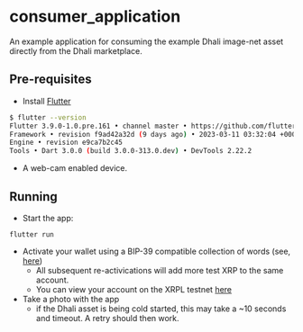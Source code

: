 # consumer_application

An example application for consuming the example Dhali image-net asset directly from the Dhali marketplace.

## Pre-requisites

* Install [Flutter](https://docs.flutter.dev/get-started/install)
```bash
$ flutter --version
Flutter 3.9.0-1.0.pre.161 • channel master • https://github.com/flutter/flutter.git
Framework • revision f9ad42a32d (9 days ago) • 2023-03-11 03:32:04 +0000
Engine • revision e9ca7b2c45
Tools • Dart 3.0.0 (build 3.0.0-313.0.dev) • DevTools 2.22.2
```
* A web-cam enabled device.

## Running

* Start the app:
```
flutter run
```
* Activate your wallet using a BIP-39 compatible collection of words (see, [here](https://iancoleman.io/bip39/))
    - All subsequent re-activications will add more test XRP to the same account.
    - You can view your account on the XRPL testnet [here](https://testnet.xrpl.org/)
* Take a photo with the app
    - if the Dhali asset is being cold started, this may take a ~10 seconds and timeout. A retry should then work.
